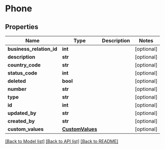 # Phone

## Properties
Name | Type | Description | Notes
------------ | ------------- | ------------- | -------------
**business_relation_id** | **int** |  | [optional] 
**description** | **str** |  | [optional] 
**country_code** | **str** |  | [optional] 
**status_code** | **int** |  | [optional] 
**deleted** | **bool** |  | [optional] 
**number** | **str** |  | [optional] 
**type** | **str** |  | [optional] 
**id** | **int** |  | [optional] 
**updated_by** | **str** |  | [optional] 
**created_by** | **str** |  | [optional] 
**custom_values** | [**CustomValues**](CustomValues.md) |  | [optional] 

[[Back to Model list]](../README.md#documentation-for-models) [[Back to API list]](../README.md#documentation-for-api-endpoints) [[Back to README]](../README.md)

